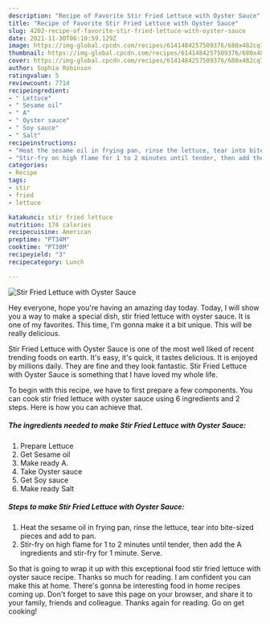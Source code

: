 ```yaml
---
description: "Recipe of Favorite Stir Fried Lettuce with Oyster Sauce"
title: "Recipe of Favorite Stir Fried Lettuce with Oyster Sauce"
slug: 4202-recipe-of-favorite-stir-fried-lettuce-with-oyster-sauce
date: 2021-11-30T06:10:59.129Z
image: https://img-global.cpcdn.com/recipes/6141484257509376/680x482cq70/stir-fried-lettuce-with-oyster-sauce-recipe-main-photo.jpg
thumbnail: https://img-global.cpcdn.com/recipes/6141484257509376/680x482cq70/stir-fried-lettuce-with-oyster-sauce-recipe-main-photo.jpg
cover: https://img-global.cpcdn.com/recipes/6141484257509376/680x482cq70/stir-fried-lettuce-with-oyster-sauce-recipe-main-photo.jpg
author: Sophia Robinson
ratingvalue: 5
reviewcount: 7714
recipeingredient:
- " Lettuce"
- " Sesame oil"
- " A"
- " Oyster sauce"
- " Soy sauce"
- " Salt"
recipeinstructions:
- "Heat the sesame oil in frying pan, rinse the lettuce, tear into bite-sized pieces and add to pan."
- "Stir-fry on high flame for 1 to 2 minutes until tender, then add the A ingredients and stir-fry for 1 minute. Serve."
categories:
- Recipe
tags:
- stir
- fried
- lettuce

katakunci: stir fried lettuce 
nutrition: 174 calories
recipecuisine: American
preptime: "PT34M"
cooktime: "PT38M"
recipeyield: "3"
recipecategory: Lunch

---
```



![Stir Fried Lettuce with Oyster Sauce](https://img-global.cpcdn.com/recipes/6141484257509376/680x482cq70/stir-fried-lettuce-with-oyster-sauce-recipe-main-photo.jpg)

Hey everyone, hope you're having an amazing day today. Today, I will show you a way to make a special dish, stir fried lettuce with oyster sauce. It is one of my favorites. This time, I'm gonna make it a bit unique. This will be really delicious.

Stir Fried Lettuce with Oyster Sauce is one of the most well liked of recent trending foods on earth. It's easy, it's quick, it tastes delicious. It is enjoyed by millions daily. They are fine and they look fantastic. Stir Fried Lettuce with Oyster Sauce is something that I have loved my whole life.




To begin with this recipe, we have to first prepare a few components. You can cook stir fried lettuce with oyster sauce using 6 ingredients and 2 steps. Here is how you can achieve that.

<!--inarticleads1-->

##### The ingredients needed to make Stir Fried Lettuce with Oyster Sauce:

1. Prepare  Lettuce
1. Get  Sesame oil
1. Make ready  A.
1. Take  Oyster sauce
1. Get  Soy sauce
1. Make ready  Salt




<!--inarticleads2-->

##### Steps to make Stir Fried Lettuce with Oyster Sauce:

1. Heat the sesame oil in frying pan, rinse the lettuce, tear into bite-sized pieces and add to pan.
1. Stir-fry on high flame for 1 to 2 minutes until tender, then add the A ingredients and stir-fry for 1 minute. Serve.




So that is going to wrap it up with this exceptional food stir fried lettuce with oyster sauce recipe. Thanks so much for reading. I am confident you can make this at home. There's gonna be interesting food in home recipes coming up. Don't forget to save this page on your browser, and share it to your family, friends and colleague. Thanks again for reading. Go on get cooking!
